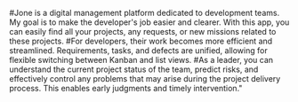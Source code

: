 #Jone is a digital management platform dedicated to development teams. My goal is to make the developer's job easier and clearer. With this app, you can easily find all your projects, any requests, or new missions related to these projects. 
#For developers, their work becomes more efficient and streamlined. Requirements, tasks, and defects are unified, allowing for flexible switching between Kanban and list views. 
#As a leader, you can understand the current project status of the team, predict risks, and effectively control any problems that may arise during the project delivery process. This enables early judgments and timely intervention."
